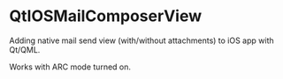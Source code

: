 # QtIOSMailComposerView
Adding native mail send view (with/without attachments) to iOS app with Qt/QML.

Works with ARC mode turned on.
